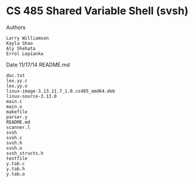 CS 485 Shared Variable Shell (svsh)
===================================

Authors
```
Larry Williamson
Kayla Shao
Aly Shehata
Errol Lepianka
```
Date 11/17/14
README.md
```
doc.txt
lex.yy.c
lex.yy.o
linux-image-3.13.11.7_1.0.cs485_amd64.deb
linux-source-3.13.0
main.c
main.o
makefile
parser.y
README.md
scanner.l
svsh
svsh.c
svsh.h
svsh.o
svsh_structs.h
testfile
y.tab.c
y.tab.h
y.tab.o
```

